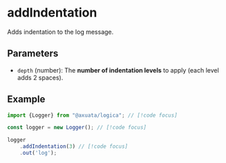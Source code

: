# addIndentation
Adds indentation to the log message.

## Parameters
- `depth` (number): The **number of indentation levels** to apply (each level adds 2 spaces).

## Example
```typescript
import {Logger} from "@axuata/logica"; // [!code focus]

const logger = new Logger(); // [!code focus]

logger
    .addIndentation(3) // [!code focus]
    .out('log');
```
